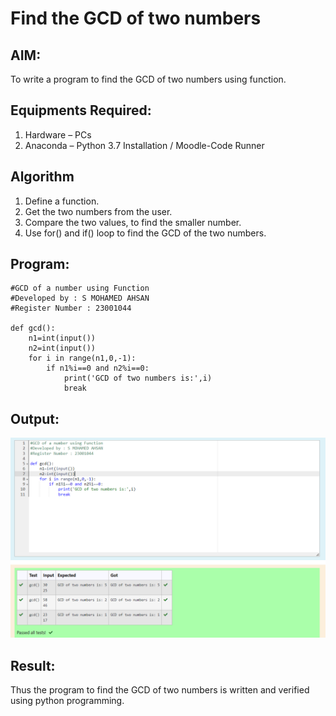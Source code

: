# Find the GCD of two numbers

## AIM:
To write a program to find the GCD of two numbers using function.

## Equipments Required:
1. Hardware – PCs
2. Anaconda – Python 3.7 Installation / Moodle-Code Runner

## Algorithm
1. Define a function.
2. Get the two numbers from the user.
3. Compare the two values, to find the smaller number.
4. Use for() and if() loop to find the GCD of the two numbers.

## Program:
~~~
#GCD of a number using Function
#Developed by : S MOHAMED AHSAN
#Register Number : 23001044

def gcd():
    n1=int(input())
    n2=int(input())
    for i in range(n1,0,-1):
        if n1%i==0 and n2%i==0:
            print('GCD of two numbers is:',i)
            break
~~~

## Output:
![gcd of two number](gcd.png)


## Result:
Thus the program to find the GCD of two numbers is written and verified using python programming.
